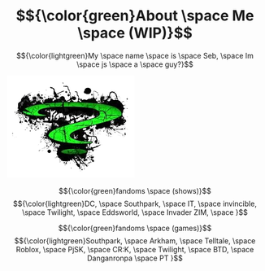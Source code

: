# $${\color{green}About \space Me \space (WIP)}$$
 $${\color{lightgreen}My \space name \space is \space Seb, \space Im \space js \space a \space guy?}$$
 
 ![img](images-removebg-preview.png)

 $${\color{green}fandoms \space (shows)}$$
 $${\color{lightgreen}DC, \space Southpark, \space IT, \space invincible, \space Twilight, \space Eddsworld, \space Invader ZIM, \space  }$$

  $${\color{green}fandoms \space (games)}$$
   $${\color{lightgreen}Southpark, \space Arkham, \space Telltale, \space Roblox, \space PjSK, \space CR:K, \space Twilight, \space BTD, \space Danganronpa \space PT }$$

